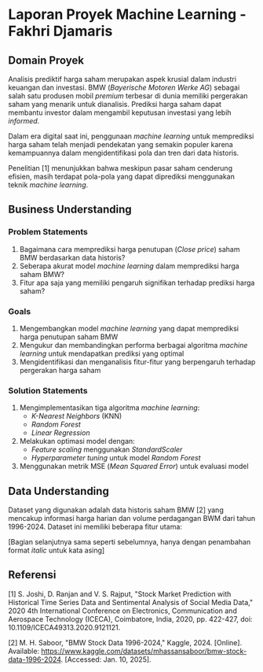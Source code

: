 # Laporan Proyek Machine Learning - Fakhri Djamaris

## Domain Proyek

Analisis prediktif harga saham merupakan aspek krusial dalam industri keuangan dan investasi. BMW (*Bayerische Motoren Werke AG*) sebagai salah satu produsen mobil *premium* terbesar di dunia memiliki pergerakan saham yang menarik untuk dianalisis. Prediksi harga saham dapat membantu investor dalam mengambil keputusan investasi yang lebih *informed*.

Dalam era digital saat ini, penggunaan *machine learning* untuk memprediksi harga saham telah menjadi pendekatan yang semakin populer karena kemampuannya dalam mengidentifikasi pola dan tren dari data historis.

Penelitian [1] menunjukkan bahwa meskipun pasar saham cenderung efisien, masih terdapat pola-pola yang dapat diprediksi menggunakan teknik *machine learning*.

## Business Understanding

### Problem Statements

1. Bagaimana cara memprediksi harga penutupan (*Close price*) saham BMW berdasarkan data historis?
2. Seberapa akurat model *machine learning* dalam memprediksi harga saham BMW?
3. Fitur apa saja yang memiliki pengaruh signifikan terhadap prediksi harga saham?

### Goals

1. Mengembangkan model *machine learning* yang dapat memprediksi harga penutupan saham BMW
2. Mengukur dan membandingkan performa berbagai algoritma *machine learning* untuk mendapatkan prediksi yang optimal
3. Mengidentifikasi dan menganalisis fitur-fitur yang berpengaruh terhadap pergerakan harga saham

### Solution Statements

1. Mengimplementasikan tiga algoritma *machine learning*:
   - *K-Nearest Neighbors* (KNN)
   - *Random Forest*
   - *Linear Regression*
2. Melakukan optimasi model dengan:
   - *Feature scaling* menggunakan *StandardScaler*
   - *Hyperparameter tuning* untuk model *Random Forest*
3. Menggunakan metrik MSE (*Mean Squared Error*) untuk evaluasi model

## Data Understanding

Dataset yang digunakan adalah data historis saham BMW [2] yang mencakup informasi harga harian dan volume perdagangan BWM dari tahun 1996-2024. Dataset ini memiliki beberapa fitur utama:

[Bagian selanjutnya sama seperti sebelumnya, hanya dengan penambahan format *italic* untuk kata asing]

## Referensi

[1] S. Joshi, D. Ranjan and V. S. Rajput, "Stock Market Prediction with Historical Time Series Data and Sentimental Analysis of Social Media Data," 2020 4th International Conference on Electronics, Communication and Aerospace Technology (ICECA), Coimbatore, India, 2020, pp. 422-427, doi: 10.1109/ICECA49313.2020.9121121.

[2] M. H. Saboor, "BMW Stock Data 1996-2024," Kaggle, 2024. [Online]. Available: https://www.kaggle.com/datasets/mhassansaboor/bmw-stock-data-1996-2024. [Accessed: Jan. 10, 2025].

